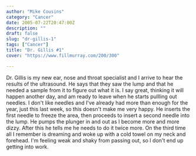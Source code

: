 ```yaml
---
author: "Mike Cousins"
category: "Cancer"
date: 2005-07-22T20:47:00Z
description: ""
draft: false
slug: "dr-gillis-1"
tags: ["Cancer"]
title: "Dr. Gillis #1"
cover: "https://www.fillmurray.com/200/300"

---
```


Dr. Gillis is my new ear, nose and throat specialist and I arrive to hear the
results of the ultrasound. He says that they saw the lump and that he needed a
sample from it to figure out what it is. I say great, thinking it will happen
another day, and am ready to leave when he starts pullling out needles. I don't
like needles and I've already had more than enough for the year, just this last
week, so this doesn't make me very happy. He inserts the first needle to freeze
the area, then proceeds to insert a second needle into the lump. He pumps the
plunger in and out as I become more and more dizzy. After this he tells me he
needs to do it twice more. On the third time all I remember is dreaming and woke
up with a cold towel on my neck and forehead. I'm feeling weak and shaky from
passing out, so I don't end up getting into work.